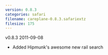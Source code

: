 ```yaml
---
version: 0.8.3
categories: safari
filename: careplane-0.8.3.safariextz
filesize: 175
---
```

v0.8.3 2011-09-08
* Added Hipmunk's awesome new rail search

